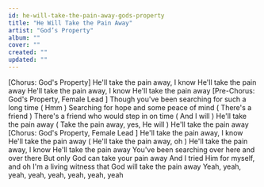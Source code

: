 ```yaml
---
id: he-will-take-the-pain-away-gods-property
title: "He Will Take the Pain Away"
artist: "God’s Property"
album: ""
cover: ""
created: ""
updated: ""
---
```


[Chorus: God's Property]
He'll take the pain away, I know
He'll take the pain away
He'll take the pain away, I know
He'll take the pain away
[Pre-Chorus: God's Property, 
Female Lead
]
Though you've been searching for such a long time (
Hmm
)
Searching for hope and some peace of mind (
There's a friend
)
There's a friend who would step in on time (
And I will
)
He'll take the pain away (
Take the pain away, yes, He will
)
He'll take the pain away
[Chorus: God's Property, 
Female Lead
]
He'll take the pain away, I know
He'll take the pain away
(
He'll take the pain away, oh
)
He'll take the pain away, I know
He'll take the pain away
You've been searching over here and over there
But only God can take your pain away
And I tried Him for myself, and oh
I'm a living witness that God will take the pain away
Yeah, yeah, yeah, yeah, yeah, yeah, yeah, yeah